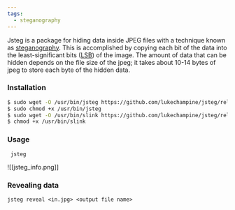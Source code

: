 ```yaml
---
tags:
  - steganography
---
```


Jsteg is a package for hiding data inside JPEG files with a technique known as [steganography](https://en.wikipedia.org/wiki/Steganography). This is accomplished by copying each bit of the data into the least-significant bits ([LSB](https://en.wikipedia.org/wiki/Bit_numbering)) of the image. The amount of data that can be hidden depends on the file size of the jpeg; it takes about 10-14 bytes of jpeg to store each byte of the hidden data.

### Installation
```bash
$ sudo wget -O /usr/bin/jsteg https://github.com/lukechampine/jsteg/releases/download/v0.3.0/jsteg-linux-amd64
$ sudo chmod +x /usr/bin/jsteg
$ sudo wget -O /usr/bin/slink https://github.com/lukechampine/jsteg/releases/download/v0.3.0/slink-linux-amd64
$ chmod +x /usr/bin/slink
```

### Usage
	 jsteg

![[jsteg_info.png]]

### Revealing data
	jsteg reveal <in.jpg> <output file name>